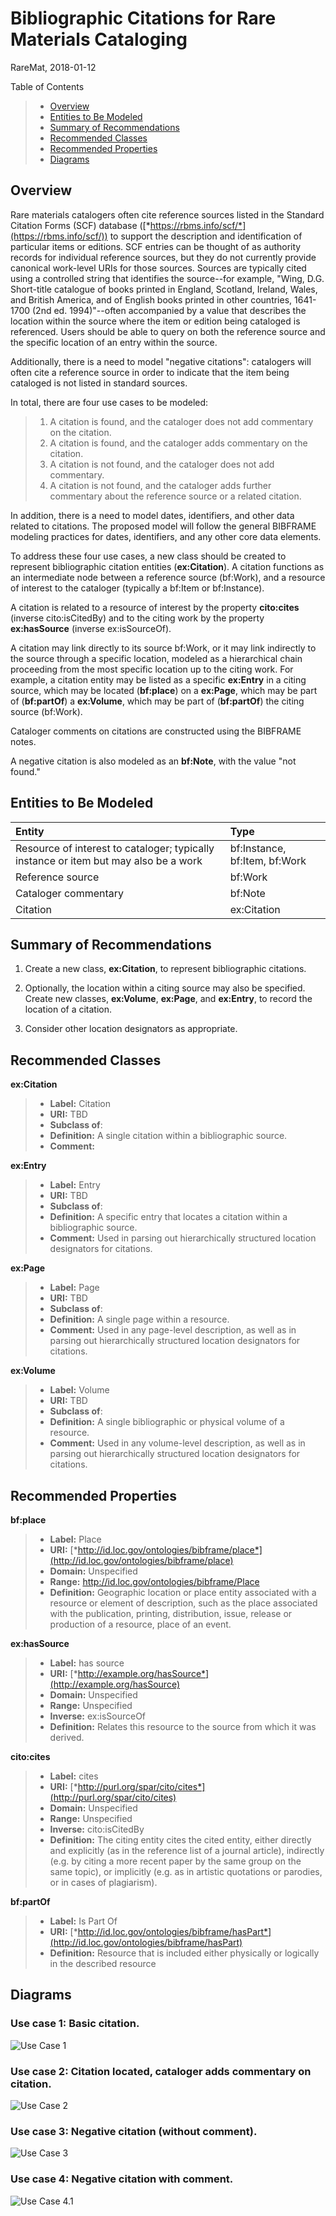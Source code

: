 Bibliographic Citations for Rare Materials Cataloging
=====================================================
RareMat, 2018-01-12

Table of Contents
> - [Overview](#overview)
> - [Entities to Be Modeled](#entities)
> - [Summary of Recommendations](#recommendations)
> - [Recommended Classes](#classes)
> - [Recommended Properties](#properties)
> - [Diagrams](#diagrams)


<a name="overview">Overview</a>
--------
Rare materials catalogers often cite reference sources listed in the Standard Citation Forms (SCF) database ([*https://rbms.info/scf/*](https://rbms.info/scf/)) to support the description and identification of particular items or editions. SCF entries can be thought of as authority records for individual reference sources, but they do not currently provide canonical work-level URIs for those sources. Sources are typically cited using a controlled string that identifies the source--for example, "Wing, D.G. Short-title catalogue of books printed in England, Scotland, Ireland, Wales, and British America, and of English books printed in other countries, 1641-1700 (2nd ed. 1994)"--often accompanied by a value that describes the location within the source where the item or edition being cataloged is referenced. Users should be able to query on both the reference source and the specific location of an entry within the source.

Additionally, there is a need to model "negative citations": catalogers will often cite a reference source in order to indicate that the item being cataloged is not listed in standard sources.

In total, there are four use cases to be modeled:
>1.  A citation is found, and the cataloger does not add commentary on the citation.
>2.  A citation is found, and the cataloger adds commentary on the citation.
>3.  A citation is not found, and the cataloger does not add commentary.
>4.  A citation is not found, and the cataloger adds further commentary about the reference source or a related citation.

In addition, there is a need to model dates, identifiers, and other data related to citations. The proposed model will follow the general BIBFRAME modeling practices for dates, identifiers, and any other core data elements.

To address these four use cases, a new class should be created to represent bibliographic citation entities (**ex:Citation**). A citation functions as an intermediate node between a reference source (bf:Work), and a resource of interest to the cataloger (typically a bf:Item or bf:Instance).

A citation is related to a resource of interest by the property **cito:cites** (inverse cito:isCitedBy) and to the citing work by the property **ex:hasSource** (inverse ex:isSourceOf).

A citation may link directly to its source bf:Work, or it may link indirectly to the source through a specific location, modeled as a hierarchical chain proceeding from the most specific location up to the citing work. For example, a citation entity may be listed as a specific **ex:Entry** in a citing source, which may be located (**bf:place**) on a **ex:Page**, which may be part of (**bf:partOf**) a **ex:Volume**, which may be part of (**bf:partOf**) the citing source (bf:Work).

Cataloger comments on citations are constructed using the BIBFRAME notes.

A negative citation is also modeled as an **bf:Note**, with the value "not found."

<a name="entities">Entities to Be Modeled</a>
----------------------
| Entity       | Type         | 
|:-------------|:-------------|
| Resource of interest to cataloger; typically instance or item but may also be a work | bf:Instance, bf:Item, bf:Work |
| Reference source    | bf:Work      |
| Cataloger commentary | bf:Note      |
| Citation | ex:Citation     |

<a name="recommendations">Summary of Recommendations</a>
--------------------------

1.  Create a new class, **ex:Citation**, to represent bibliographic citations.

2.  Optionally, the location within a citing source may also be specified. Create new classes, **ex:Volume**, **ex:Page**, and **ex:Entry**, to record the location of a citation.

3.  Consider other location designators as appropriate.

<a name="classes">Recommended Classes</a>
-------------------

**ex:Citation**
> - **Label:** Citation
> - **URI:** TBD
> - **Subclass of**:
> - **Definition:** A single citation within a bibliographic source.
> - **Comment:**

**ex:Entry**
> - **Label:** Entry
> - **URI:** TBD
> - **Subclass of**:
> - **Definition:** A specific entry that locates a citation within a bibliographic source.
> - **Comment:** Used in parsing out hierarchically structured location designators for citations.

**ex:Page**
> - **Label:** Page
> - **URI:** TBD
> - **Subclass of**:
> - **Definition:** A single page within a resource.
> - **Comment:** Used in any page-level description, as well as in parsing out hierarchically structured location designators for citations.

**ex:Volume**
> - **Label:** Volume
> - **URI:** TBD
> - **Subclass of**:
> - **Definition:** A single bibliographic or physical volume of a resource.
> - **Comment:** Used in any volume-level description, as well as in parsing out hierarchically structured location designators for citations.


<a name="properties">Recommended Properties</a>
----------------------

**bf:place**
> - **Label:** Place
> - **URI:** [*http://id.loc.gov/ontologies/bibframe/place*](http://id.loc.gov/ontologies/bibframe/place)
> - **Domain:** Unspecified
> - **Range:** http://id.loc.gov/ontologies/bibframe/Place
> - **Definition:** Geographic location or place entity associated with a resource or element of description, such as the place associated with the publication, printing, distribution, issue, release or production of a resource, place of an event.

**ex:hasSource**
> - **Label:** has source
> - **URI:** [*http://example.org/hasSource*](http://example.org/hasSource)
> - **Domain:** Unspecified
> - **Range:** Unspecified
> - **Inverse:** ex:isSourceOf
> - **Definition:** Relates this resource to the source from which it was derived.

**cito:cites**
> - **Label:** cites
> - **URI:** [*http://purl.org/spar/cito/cites*](http://purl.org/spar/cito/cites)
> - **Domain:** Unspecified
> - **Range:** Unspecified
> - **Inverse:** cito:isCitedBy
> - **Definition:** The citing entity cites the cited entity, either directly and explicitly (as in the reference list of a journal article), indirectly (e.g. by citing a more recent paper by the same group on the same topic), or implicitly (e.g. as in artistic quotations or parodies, or in cases of plagiarism).

**bf:partOf**
> - **Label:** Is Part Of
> - **URI:** [*http://id.loc.gov/ontologies/bibframe/hasPart*](http://id.loc.gov/ontologies/bibframe/hasPart)
> - **Definition:** Resource that is included either physically or logically in the described resource


<a name="diagrams">Diagrams</a>
--------

### Use case 1: Basic citation.
![Use Case 1](/modeling_recommendations/modeling_diagrams/citations_useCase_1.png)

### Use case 2: Citation located, cataloger adds commentary on citation.
![Use Case 2](/modeling_recommendations/modeling_diagrams/citations_useCase_2.png)

### Use case 3: Negative citation (without comment).
![Use Case 3](/modeling_recommendations/modeling_diagrams/citations_useCase_3.png)

### Use case 4: Negative citation with comment.
![Use Case 4.1](/modeling_recommendations/modeling_diagrams/citations_useCase_4.png)
